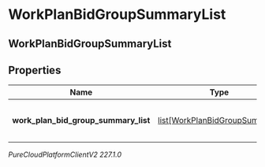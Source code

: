 # WorkPlanBidGroupSummaryList

## WorkPlanBidGroupSummaryList

## Properties

|Name | Type | Description | Notes|
|------------ | ------------- | ------------- | -------------|
| **work_plan_bid_group_summary_list** | [list[WorkPlanBidGroupSummary]](WorkPlanBidGroupSummary) | List of work plan bid group summary | |



_PureCloudPlatformClientV2 227.1.0_
